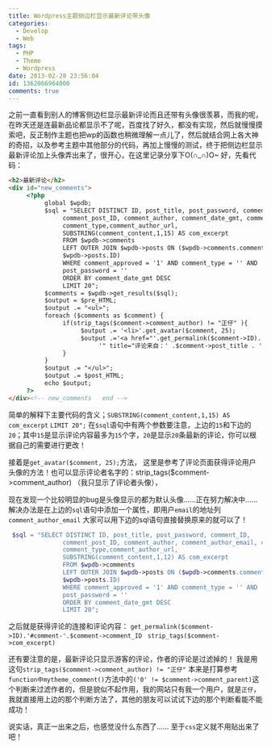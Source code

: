 ```yaml
---
title: Wordpress主题侧边栏显示最新评论带头像
categories:
  - Develop
  - Web
tags:
  - PHP
  - Theme
  - Wordpress
date: 2013-02-28 23:56:04
id: 1362066964000
comments: true
---
```


之前一直看到别人的博客侧边栏显示最新评论而且还带有头像很羡慕，而我的呢，在昨天还是连最新品论都显示不了呢，百度找了好久，都没有实现，然后就慢慢摸索吧，反正制作主题也把wp的函数也稍微理解一点儿了，然后就结合网上各大神的奇招，以及参考主题中其他部分的代码，再加上慢慢的测试，终于把侧边栏显示最新评论加上头像弄出来了，很开心，在这里记录分享下O(∩_∩)O~
好，先看代码：
```html
<h2>最新评论</h2>
<div id="new_comments">
     <?php
          global $wpdb;
          $sql = "SELECT DISTINCT ID, post_title, post_password, comment_ID,
               comment_post_ID, comment_author, comment_date_gmt, comment_approved,
               comment_type,comment_author_url,
               SUBSTRING(comment_content,1,15) AS com_excerpt
               FROM $wpdb->comments
               LEFT OUTER JOIN $wpdb->posts ON ($wpdb->comments.comment_post_ID =
               $wpdb->posts.ID)
               WHERE comment_approved = '1' AND comment_type = '' AND
               post_password = ''
               ORDER BY comment_date_gmt DESC
               LIMIT 20";
          $comments = $wpdb->get_results($sql);
          $output = $pre_HTML;
          $output .= "<ul>";
          foreach ($comments as $comment) {
               if(strip_tags($comment->comment_author) != "正仔" ){
                    $output .= '<li>'.get_avatar($comment, 25);
                    $output .='<a href="'.get_permalink($comment->ID).'#comment-'.$comment->comment_ID . 
                         '" title="评论来自：' .$comment->post_title . '">'.strip_tags($comment->com_excerpt).'…</a></li>';
               }
          }
          $output .= "</ul>";
          $output .= $post_HTML;
          echo $output;
     ?> 
</div><!-- new_comments   end -->
```

简单的解释下主要代码的含义；`SUBSTRING(comment_content,1,15) AS com_excerpt` `LIMIT 20";`
在`$sql`语句中有两个参数要注意，上边的`15`和下边的`20`；其中`15`是显示评论内容最多为`15`个字，`20`是显示`20`条最新的评论，你可以根据自己的需要进行更改！

接着是`get_avatar($comment, 25);`方法，
这里是参考了评论页面获得评论用户头像的方法！也可以显示评论者名字的：strip_tags($comment->comment_author) （我只显示了评论者头像），

现在发现一个比较明显的bug是头像显示的都为默认头像……正在努力解决中……
解决办法是在上边的`sql`语句中添加一个属性，即用户`email`的地址列`comment_author_email`
大家可以用下边的sql语句直接替换原来的就可以了！
```php
 $sql = "SELECT DISTINCT ID, post_title, post_password, comment_ID,
               comment_post_ID, comment_author, comment_author_email, comment_date_gmt, comment_approved,
               comment_type,comment_author_url,
               SUBSTRING(comment_content,1,12) AS com_excerpt
               FROM $wpdb->comments
               LEFT OUTER JOIN $wpdb->posts ON ($wpdb->comments.comment_post_ID =
               $wpdb->posts.ID)
               WHERE comment_approved = '1' AND comment_type = '' AND
               post_password = ''
               ORDER BY comment_date_gmt DESC
               LIMIT 20";
```

之后就是获得评论的连接和评论内容：
`get_permalink($comment->ID).'#comment-'.$comment->comment_ID ` `strip_tags($comment->com_excerpt)`

还有要注意的是，最新评论只显示游客的评论，作者的评论是过滤掉的！
我是用这句`strip_tags($comment->comment_author) != "正仔"`
本来是打算参考`function中mytheme_comment()`方法中的`('0' != $comment->comment_parent)`这个判断来过滤作者的，但是貌似不起作用，我的网站只有我一个用户，就是`正仔`，我就直接用上边的那个判断方法了，其他的朋友可以试试下边的那个判断看能不能成功！

说实话，真正一出来之后，也感觉没什么东西了……
至于`css`定义就不用贴出来了吧！